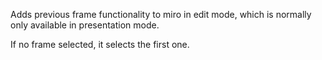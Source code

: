 Adds previous frame functionality to miro in edit mode, which is normally only available in presentation mode.

If no frame selected, it selects the first one.
